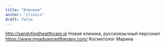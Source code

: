 ```yaml
---
title: "Клиники"
anchor: "clinics"
draft: false
---
```


<http://sandyfordhealthcare.ie> Новая клиника, русскоязычный персонал
<https://www.myadvancedtherapy.com/> Косметолог Марина
